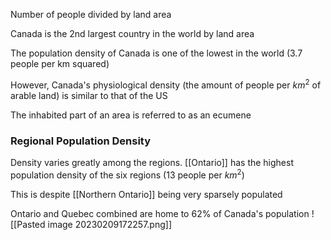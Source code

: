 Number of people divided by land area 

Canada is the 2nd largest country in the world by land area

The population density of Canada is one of the lowest in the world (3.7 people per km squared)

However, Canada's physiological density (the amount of people per $km^2$ of arable land) is similar to that of the US

The inhabited part of an area is referred to as an ecumene

### Regional Population Density
Density varies greatly among the regions.
[[Ontario]] has the highest population density of the six regions (13 people per $km^2$)

This is despite [[Northern Ontario]] being very sparsely populated

Ontario and Quebec combined are home to 62% of Canada's population
![[Pasted image 20230209172257.png]]



